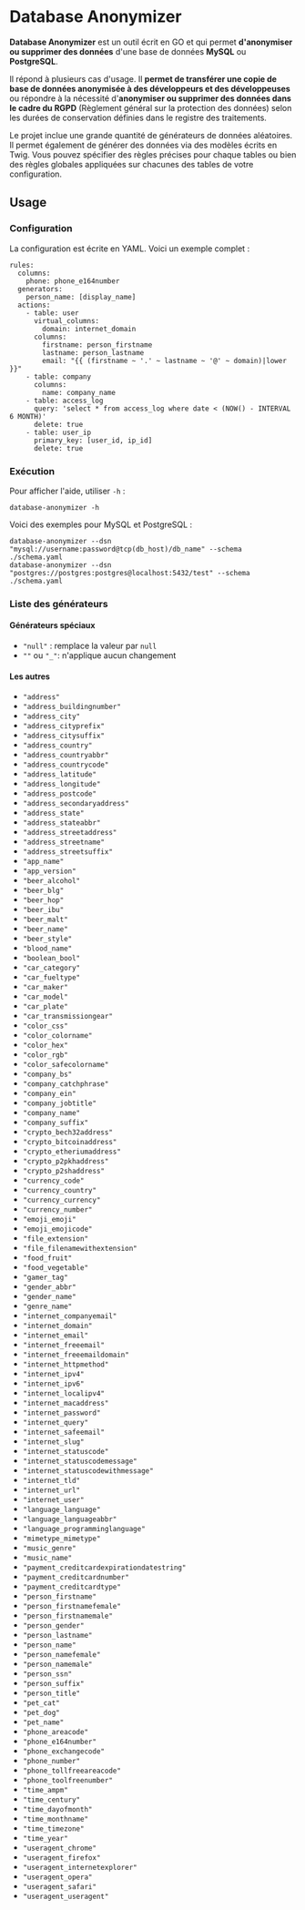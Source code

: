 # Database Anonymizer

**Database Anonymizer** est un outil écrit en GO et qui permet **d'anonymiser ou supprimer des données** d'une base de données **MySQL** ou **PostgreSQL**.

Il répond à plusieurs cas d'usage. Il **permet de transférer une copie de base de données anonymisée à des développeurs et des développeuses** ou répondre à la nécessité d'**anonymiser ou supprimer des données dans le cadre du RGPD** (Règlement général sur la protection des données) selon les durées de conservation définies dans le registre des traitements.

Le projet inclue une grande quantité de générateurs de données aléatoires. Il permet également de générer des données via des modèles écrits en Twig. Vous pouvez spécifier des règles précises pour chaque tables ou bien des règles globales appliquées sur chacunes des tables de votre configuration.

## Usage

### Configuration

La configuration est écrite en YAML. Voici un exemple complet :

```
rules:
  columns:
    phone: phone_e164number
  generators:
    person_name: [display_name]
  actions:
    - table: user
      virtual_columns:
        domain: internet_domain
      columns:
        firstname: person_firstname
        lastname: person_lastname
        email: "{{ (firstname ~ '.' ~ lastname ~ '@' ~ domain)|lower }}"
    - table: company
      columns:
        name: company_name
    - table: access_log
      query: 'select * from access_log where date < (NOW() - INTERVAL 6 MONTH)'
      delete: true
    - table: user_ip
      primary_key: [user_id, ip_id]
      delete: true
```

### Exécution

Pour afficher l'aide, utiliser `-h` :

```
database-anonymizer -h
```

Voici des exemples pour MySQL et PostgreSQL :

```
database-anonymizer --dsn "mysql://username:password@tcp(db_host)/db_name" --schema ./schema.yaml
database-anonymizer --dsn "postgres://postgres:postgres@localhost:5432/test" --schema ./schema.yaml
```

### Liste des générateurs

#### Générateurs spéciaux

- `"null"` : remplace la valeur par `null`
- `""` ou `"_"`: n'applique aucun changement

#### Les autres

- `"address"`
- `"address_buildingnumber"`
- `"address_city"`
- `"address_cityprefix"`
- `"address_citysuffix"`
- `"address_country"`
- `"address_countryabbr"`
- `"address_countrycode"`
- `"address_latitude"`
- `"address_longitude"`
- `"address_postcode"`
- `"address_secondaryaddress"`
- `"address_state"`
- `"address_stateabbr"`
- `"address_streetaddress"`
- `"address_streetname"`
- `"address_streetsuffix"`
- `"app_name"`
- `"app_version"`
- `"beer_alcohol"`
- `"beer_blg"`
- `"beer_hop"`
- `"beer_ibu"`
- `"beer_malt"`
- `"beer_name"`
- `"beer_style"`
- `"blood_name"`
- `"boolean_bool"`
- `"car_category"`
- `"car_fueltype"`
- `"car_maker"`
- `"car_model"`
- `"car_plate"`
- `"car_transmissiongear"`
- `"color_css"`
- `"color_colorname"`
- `"color_hex"`
- `"color_rgb"`
- `"color_safecolorname"`
- `"company_bs"`
- `"company_catchphrase"`
- `"company_ein"`
- `"company_jobtitle"`
- `"company_name"`
- `"company_suffix"`
- `"crypto_bech32address"`
- `"crypto_bitcoinaddress"`
- `"crypto_etheriumaddress"`
- `"crypto_p2pkhaddress"`
- `"crypto_p2shaddress"`
- `"currency_code"`
- `"currency_country"`
- `"currency_currency"`
- `"currency_number"`
- `"emoji_emoji"`
- `"emoji_emojicode"`
- `"file_extension"`
- `"file_filenamewithextension"`
- `"food_fruit"`
- `"food_vegetable"`
- `"gamer_tag"`
- `"gender_abbr"`
- `"gender_name"`
- `"genre_name"`
- `"internet_companyemail"`
- `"internet_domain"`
- `"internet_email"`
- `"internet_freeemail"`
- `"internet_freeemaildomain"`
- `"internet_httpmethod"`
- `"internet_ipv4"`
- `"internet_ipv6"`
- `"internet_localipv4"`
- `"internet_macaddress"`
- `"internet_password"`
- `"internet_query"`
- `"internet_safeemail"`
- `"internet_slug"`
- `"internet_statuscode"`
- `"internet_statuscodemessage"`
- `"internet_statuscodewithmessage"`
- `"internet_tld"`
- `"internet_url"`
- `"internet_user"`
- `"language_language"`
- `"language_languageabbr"`
- `"language_programminglanguage"`
- `"mimetype_mimetype"`
- `"music_genre"`
- `"music_name"`
- `"payment_creditcardexpirationdatestring"`
- `"payment_creditcardnumber"`
- `"payment_creditcardtype"`
- `"person_firstname"`
- `"person_firstnamefemale"`
- `"person_firstnamemale"`
- `"person_gender"`
- `"person_lastname"`
- `"person_name"`
- `"person_namefemale"`
- `"person_namemale"`
- `"person_ssn"`
- `"person_suffix"`
- `"person_title"`
- `"pet_cat"`
- `"pet_dog"`
- `"pet_name"`
- `"phone_areacode"`
- `"phone_e164number"`
- `"phone_exchangecode"`
- `"phone_number"`
- `"phone_tollfreeareacode"`
- `"phone_toolfreenumber"`
- `"time_ampm"`
- `"time_century"`
- `"time_dayofmonth"`
- `"time_monthname"`
- `"time_timezone"`
- `"time_year"`
- `"useragent_chrome"`
- `"useragent_firefox"`
- `"useragent_internetexplorer"`
- `"useragent_opera"`
- `"useragent_safari"`
- `"useragent_useragent"`
